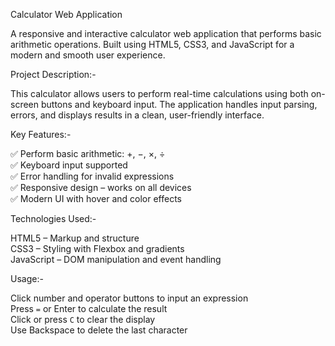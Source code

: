 Calculator Web Application

A responsive and interactive calculator web application that performs basic arithmetic operations. 
Built using HTML5, CSS3, and JavaScript for a modern and smooth user experience.

Project Description:-

This calculator allows users to perform real-time calculations using both on-screen buttons and keyboard input. 
The application handles input parsing, errors, and displays results in a clean, user-friendly interface.

Key Features:-

✅ Perform basic arithmetic: +, −, ×, ÷  
✅ Keyboard input supported  
✅ Error handling for invalid expressions  
✅ Responsive design – works on all devices  
✅ Modern UI with hover and color effects

Technologies Used:-

HTML5 – Markup and structure  
CSS3 – Styling with Flexbox and gradients  
JavaScript – DOM manipulation and event handling

Usage:-

Click number and operator buttons to input an expression  
Press `=` or Enter to calculate the result  
Click or press `C` to clear the display  
Use Backspace to delete the last character
